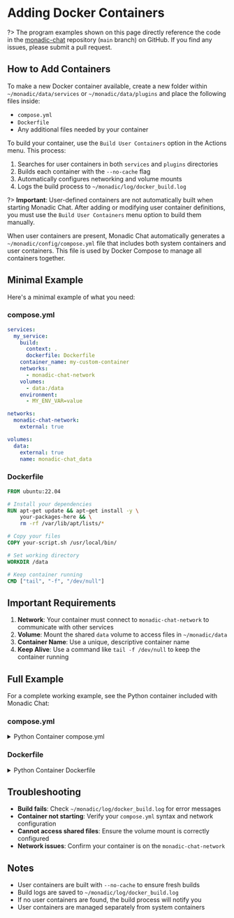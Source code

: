 # Adding Docker Containers

?> The program examples shown on this page directly reference the code in the [monadic-chat](https://github.com/yohasebe/monadic-chat) repository (`main` branch) on GitHub. If you find any issues, please submit a pull request.

## How to Add Containers

To make a new Docker container available, create a new folder within `~/monadic/data/services` or `~/monadic/data/plugins` and place the following files inside:

- `compose.yml`
- `Dockerfile`
- Any additional files needed by your container

To build your container, use the `Build User Containers` option in the Actions menu. This process:
1. Searches for user containers in both `services` and `plugins` directories
2. Builds each container with the `--no-cache` flag
3. Automatically configures networking and volume mounts
4. Logs the build process to `~/monadic/log/docker_build.log`

?> **Important**: User-defined containers are not automatically built when starting Monadic Chat. After adding or modifying user container definitions, you must use the `Build User Containers` menu option to build them manually.

When user containers are present, Monadic Chat automatically generates a `~/monadic/config/compose.yml` file that includes both system containers and user containers. This file is used by Docker Compose to manage all containers together.

## Minimal Example

Here's a minimal example of what you need:

### compose.yml
```yaml
services:
  my_service:
    build:
      context: .
      dockerfile: Dockerfile
    container_name: my-custom-container
    networks:
      - monadic-chat-network
    volumes:
      - data:/data
    environment:
      - MY_ENV_VAR=value

networks:
  monadic-chat-network:
    external: true

volumes:
  data:
    external: true
    name: monadic-chat_data
```

### Dockerfile
```dockerfile
FROM ubuntu:22.04

# Install your dependencies
RUN apt-get update && apt-get install -y \
    your-packages-here && \
    rm -rf /var/lib/apt/lists/*

# Copy your files
COPY your-script.sh /usr/local/bin/

# Set working directory
WORKDIR /data

# Keep container running
CMD ["tail", "-f", "/dev/null"]
```

## Important Requirements

1. **Network**: Your container must connect to `monadic-chat-network` to communicate with other services
2. **Volume**: Mount the shared `data` volume to access files in `~/monadic/data`
3. **Container Name**: Use a unique, descriptive container name
4. **Keep Alive**: Use a command like `tail -f /dev/null` to keep the container running

## Full Example

For a complete working example, see the Python container included with Monadic Chat:

### compose.yml

<details>
<summary>Python Container compose.yml</summary>

```yaml
services:
  python_service:
    image: yohasebe/python
    build:
      context: .
      dockerfile: Dockerfile
      args:
        PROJECT_TAG: "monadic-chat"
    ports:
      - "8889:8889"
      - "5070:5070"
    container_name: monadic-chat-python-container
    volumes:
      - data:/monadic/data
      - ~/monadic/data:/monadic/data
    command: /bin/sh -c "cd /monadic/flask && gunicorn --timeout 300 -b 0.0.0.0:5070 flask_server:app"
    networks:
      - monadic-chat-network
    depends_on:
      selenium_service:
        condition: service_started
```

</details>

### Dockerfile

<details>
<summary>Python Container Dockerfile</summary>

```dockerfile
FROM python:3.10-slim-bookworm
ARG PROJECT_TAG
LABEL project=$PROJECT_TAG

# Install necessary packages
# LaTeX packages for Concept Visualizer:
# - texlive-latex-base: Basic LaTeX
# - texlive-latex-extra: Additional LaTeX packages
# - texlive-pictures: TikZ and PGF
# - texlive-science: Scientific diagrams (including tikz-3dplot)
# - texlive-pstricks: PSTricks for advanced graphics
# - texlive-latex-recommended: Recommended packages
# - texlive-fonts-extra: Additional fonts
# - texlive-plain-generic: Generic packages
# - texlive-lang-cjk: CJK language support
# - latex-cjk-all: Complete CJK support
# - dvisvgm: DVI to SVG converter
# - pdf2svg: PDF to SVG converter (backup option)
RUN apt-get update && \
    apt-get install -y --no-install-recommends \
    build-essential wget curl git gnupg \
    python3-dev graphviz libgraphviz-dev pkg-config \
    libxml2-dev libxslt-dev \
    pandoc ffmpeg fonts-noto-cjk fonts-ipafont \
    imagemagick libmagickwand-dev \
    texlive-xetex texlive-latex-base texlive-fonts-recommended \
    texlive-latex-extra texlive-pictures texlive-lang-cjk latex-cjk-all \
    texlive-science texlive-pstricks texlive-latex-recommended \
    texlive-fonts-extra texlive-plain-generic \
    pdf2svg dvisvgm \
    && fc-cache -fv \
    && apt-get autoremove -y \
    && apt-get clean \
    && rm -rf /var/lib/apt/lists/*

# Install Python packages
RUN pip install -U pip && \
    pip install --no-cache-dir --default-timeout=1000 \
    setuptools \
    wheel \
    jupyterlab ipywidgets plotly \
    numpy  pandas statsmodels \
    matplotlib seaborn \
    gunicorn tiktoken flask \
    pymupdf pymupdf4llm \
    selenium html2text \
    openpyxl python-docx python-pptx \
    requests beautifulsoup4 \
    lxml pygraphviz graphviz pydotplus networkx pyvis \
    svgwrite cairosvg tinycss cssselect pygal \
    pyecharts pyecharts-snapshot \
    opencv-python moviepy==2.0.0.dev2

# Set up JupyterLab user settings
RUN mkdir -p /root/.jupyter/lab/user-settings
COPY @jupyterlab /root/.jupyter/lab/user-settings/@jupyterlab

# Set up Matplotlib configuration
ENV MPLCONFIGDIR=/root/.config/matplotlib
RUN mkdir -p /root/.config/matplotlib
COPY matplotlibrc /root/.config/matplotlib/matplotlibrc

# Copy scripts and set permissions
COPY scripts /monadic/scripts
RUN find /monadic/scripts -type f \( -name "*.sh" -o -name "*.py" \) -exec chmod +x {} \;
RUN mkdir -p /monadic/data/scripts

# Set environment variables (visible to LLM)
ENV PATH="/monadic/data/scripts:/monadic/scripts:/monadic/scripts/utilities:/monadic/scripts/services:/monadic/scripts/cli_tools:/monadic/scripts/converters:${PATH}"
ENV FONT_PATH=/usr/share/fonts/opentype/noto/NotoSansCJK-Regular.ttc
ENV PIP_ROOT_USER_ACTION=ignore

# Copy Flask application
COPY flask /monadic/flask

# Create symbolic link for data directory
RUN ln -s /monadic/data /data

COPY Dockerfile /monadic/Dockerfile

# copy `pysetup.sh` to `/monadic` and run it
COPY pysetup.sh /monadic/pysetup.sh
RUN chmod +x /monadic/pysetup.sh
RUN /monadic/pysetup.sh
```

</details>

## Troubleshooting

- **Build fails**: Check `~/monadic/log/docker_build.log` for error messages
- **Container not starting**: Verify your `compose.yml` syntax and network configuration
- **Cannot access shared files**: Ensure the volume mount is correctly configured
- **Network issues**: Confirm your container is on the `monadic-chat-network`

## Notes

- User containers are built with `--no-cache` to ensure fresh builds
- Build logs are saved to `~/monadic/log/docker_build.log`
- If no user containers are found, the build process will notify you
- User containers are managed separately from system containers
